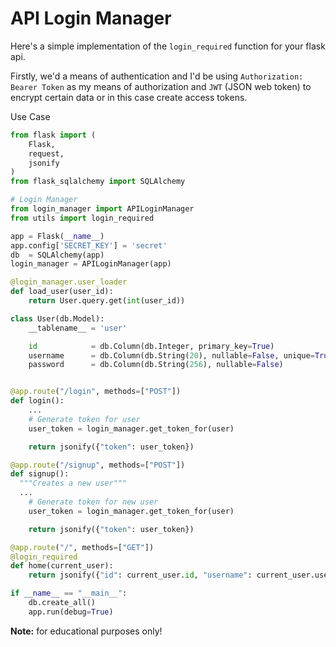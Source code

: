 # API Login Manager

Here's a simple implementation of the `login_required` function
for your flask api.

Firstly, we'd a means of authentication and I'd be using
`Authorization: Bearer Token` as my means of authorization and 
`JWT` (JSON web token) to encrypt certain data or in this case create access tokens.

Use Case

```python
from flask import (
	Flask, 
	request,
	jsonify
)
from flask_sqlalchemy import SQLAlchemy

# Login Manager
from login_manager import APILoginManager
from utils import login_required

app = Flask(__name__)
app.config['SECRET_KEY'] = 'secret'
db  = SQLAlchemy(app)
login_manager = APILoginManager(app)

@login_manager.user_loader
def load_user(user_id):
	return User.query.get(int(user_id))

class User(db.Model):
    __tablename__ = 'user'

    id            = db.Column(db.Integer, primary_key=True)
    username      = db.Column(db.String(20), nullable=False, unique=True)
    password      = db.Column(db.String(256), nullable=False)


@app.route("/login", methods=["POST"])
def login():
	...
	# Generate token for user
	user_token = login_manager.get_token_for(user)

	return jsonify({"token": user_token})

@app.route("/signup", methods=["POST"])
def signup():
  """Creates a new user"""
  ...
	# Generate token for new user
	user_token = login_manager.get_token_for(user)

	return jsonify({"token": user_token})

@app.route("/", methods=["GET"])
@login_required
def home(current_user):
	return jsonify({"id": current_user.id, "username": current_user.username})

if __name__ == "__main__":
	db.create_all()
	app.run(debug=True)
```

**Note:** for educational purposes only!
